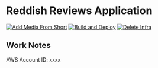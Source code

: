 # Reddish Reviews Application

[![Add Media From Short](https://github.com/joshua-reddish/reddishReviews/actions/workflows/addMediaFromShortcut.yaml/badge.svg)](https://github.com/joshua-reddish/reddishReviews/actions/workflows/addMediaFromShortcut.yaml)
[![Build and Deploy](https://github.com/joshua-reddish/reddishReviews/actions/workflows/buildAndDeploy.yml/badge.svg)](https://github.com/joshua-reddish/reddishReviews/actions/workflows/buildAndDeploy.yml)
[![Delete Infra](https://github.com/joshua-reddish/reddishReviews/actions/workflows/delete.yml/badge.svg)](https://github.com/joshua-reddish/reddishReviews/actions/workflows/delete.yml)

## Work Notes

AWS Account ID: xxxx
